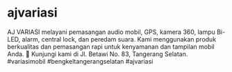# ajvariasi
AJ VARIASI melayani pemasangan audio mobil, GPS, kamera 360, lampu Bi-LED, alarm, central lock, dan peredam suara. Kami menggunakan produk berkualitas dan pemasangan rapi untuk kenyamanan dan tampilan mobil Anda. 📍 Kunjungi kami di Jl. Betawi No. 83, Tangerang Selatan. #variasimobil #bengkeltangerangselatan #ajvariasi

